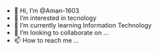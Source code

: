 - 👋 Hi, I’m @Aman-1603
- 👀 I’m interested in tecnology
- 🌱 I’m currently learning Information Technology
- 💞️ I’m looking to collaborate on ...
- 📫 How to reach me ...

<!---
Aman-1603/Aman-1603 is a ✨ special ✨ repository because its `README.md` (this file) appears on your GitHub profile.
You can click the Preview link to take a look at your changes.
--->
